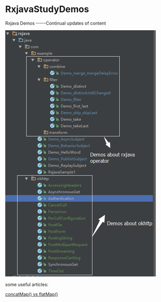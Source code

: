 # RxjavaStudyDemos

Rxjava Demos -----Continual updates of content

![png](https://github.com/codingWang/RxjavaStudyDemos/blob/master/about.png)


some useful articles:

[concatMap() vs flatMap()](http://fernandocejas.com/2015/01/11/rxjava-observable-tranformation-concatmap-vs-flatmap/)
